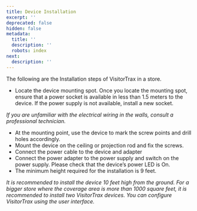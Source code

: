 ```yaml
---
title: Device Installation
excerpt: ''
deprecated: false
hidden: false
metadata:
  title: ''
  description: ''
  robots: index
next:
  description: ''
---
```

The following are the Installation steps of VisitorTrax in a store. 

* Locate the device mounting spot. Once you locate the mounting spot, ensure that a power socket is available in less than 1.5 meters to the device. If the power supply is not available, install a new socket.

*If you are unfamiliar with the electrical wiring in the walls, consult a professional technician.*

* At the mounting point, use the device to mark the screw points and drill holes accordingly.
* Mount the device on the ceiling or projection rod and fix the screws. 
* Connect the power cable to the device and adapter
* Connect the power adapter to the power supply and switch on the power supply. Please check that the device’s power LED is On.
* The minimum height required for the installation is 9 feet.

*It is recommended to install the device 10 feet high from the ground. For a bigger store where the coverage area is more than 1000 square feet, it is recommended to install two VisitorTrax devices. You can configure VisitorTrax using the user interface.*
